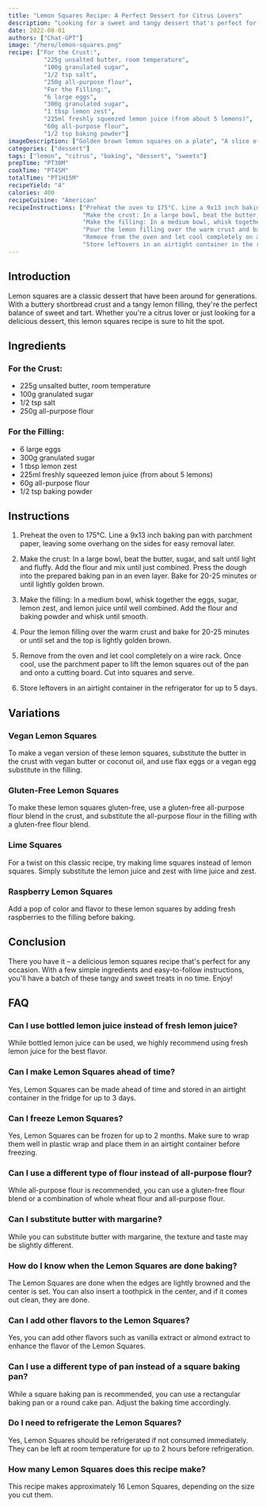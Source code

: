 ```yaml
---
title: "Lemon Squares Recipe: A Perfect Dessert for Citrus Lovers"
description: "Looking for a sweet and tangy dessert that's perfect for citrus lovers? Look no further than this delicious lemon squares recipe. With a buttery shortbread crust and a tangy lemon filling, these squares are sure to impress."
date: 2022-08-01
authors: ["Chat-GPT"]
image: "/hero/lemon-squares.png"
recipe: ["For the Crust:",
          "225g unsalted butter, room temperature",
          "100g granulated sugar",
          "1/2 tsp salt",
          "250g all-purpose flour",
          "For the Filling:",
          "6 large eggs",
          "300g granulated sugar",
          "1 tbsp lemon zest",
          "225ml freshly squeezed lemon juice (from about 5 lemons)",
          "60g all-purpose flour",
          "1/2 tsp baking powder"]
imageDescription: ["Golden brown lemon squares on a plate", "A slice of lemon on top of the squares", "A lemon and a juicer on a wooden cutting board", "Lemon slices and zest scattered around the plate"]
categories: ["dessert"]
tags: ["lemon", "citrus", "baking", "dessert", "sweets"]
prepTime: "PT30M"
cookTime: "PT45M"
totalTime: "PT1H15M"
recipeYield: "4"
calories: 400
recipeCuisine: "American"
recipeInstructions: ["Preheat the oven to 175°C. Line a 9x13 inch baking pan with parchment paper, leaving some overhang on the sides for easy removal later.",
                     "Make the crust: In a large bowl, beat the butter, sugar, and salt until light and fluffy. Add the flour and mix until just combined. Press the dough into the prepared baking pan in an even layer. Bake for 20-25 minutes or until lightly golden brown.",
                     "Make the filling: In a medium bowl, whisk together the eggs, sugar, lemon zest, and lemon juice until well combined. Add the flour and baking powder and whisk until smooth.",
                     "Pour the lemon filling over the warm crust and bake for 20-25 minutes or until set and the top is lightly golden brown.",
                     "Remove from the oven and let cool completely on a wire rack. Once cool, use the parchment paper to lift the lemon squares out of the pan and onto a cutting board. Cut into squares and serve.",
                     "Store leftovers in an airtight container in the refrigerator for up to 5 days."]
---
```


## Introduction
Lemon squares are a classic dessert that have been around for generations. With a buttery shortbread crust and a tangy lemon filling, they're the perfect balance of sweet and tart. Whether you're a citrus lover or just looking for a delicious dessert, this lemon squares recipe is sure to hit the spot.

## Ingredients
### For the Crust:
- 225g unsalted butter, room temperature
- 100g granulated sugar
- 1/2 tsp salt
- 250g all-purpose flour

### For the Filling:
- 6 large eggs
- 300g granulated sugar
- 1 tbsp lemon zest
- 225ml freshly squeezed lemon juice (from about 5 lemons)
- 60g all-purpose flour
- 1/2 tsp baking powder

## Instructions
1. Preheat the oven to 175°C. Line a 9x13 inch baking pan with parchment paper, leaving some overhang on the sides for easy removal later.

2. Make the crust: In a large bowl, beat the butter, sugar, and salt until light and fluffy. Add the flour and mix until just combined. Press the dough into the prepared baking pan in an even layer. Bake for 20-25 minutes or until lightly golden brown.

3. Make the filling: In a medium bowl, whisk together the eggs, sugar, lemon zest, and lemon juice until well combined. Add the flour and baking powder and whisk until smooth.

4. Pour the lemon filling over the warm crust and bake for 20-25 minutes or until set and the top is lightly golden brown.

5. Remove from the oven and let cool completely on a wire rack. Once cool, use the parchment paper to lift the lemon squares out of the pan and onto a cutting board. Cut into squares and serve.

6. Store leftovers in an airtight container in the refrigerator for up to 5 days.

## Variations
### Vegan Lemon Squares
To make a vegan version of these lemon squares, substitute the butter in the crust with vegan butter or coconut oil, and use flax eggs or a vegan egg substitute in the filling.

### Gluten-Free Lemon Squares
To make these lemon squares gluten-free, use a gluten-free all-purpose flour blend in the crust, and substitute the all-purpose flour in the filling with a gluten-free flour blend.

### Lime Squares
For a twist on this classic recipe, try making lime squares instead of lemon squares. Simply substitute the lemon juice and zest with lime juice and zest.

### Raspberry Lemon Squares
Add a pop of color and flavor to these lemon squares by adding fresh raspberries to the filling before baking.

## Conclusion
There you have it – a delicious lemon squares recipe that's perfect for any occasion. With a few simple ingredients and easy-to-follow instructions, you'll have a batch of these tangy and sweet treats in no time. Enjoy!

## FAQ

### Can I use bottled lemon juice instead of fresh lemon juice?

While bottled lemon juice can be used, we highly recommend using fresh lemon juice for the best flavor.

### Can I make Lemon Squares ahead of time?

Yes, Lemon Squares can be made ahead of time and stored in an airtight container in the fridge for up to 3 days.

### Can I freeze Lemon Squares?

Yes, Lemon Squares can be frozen for up to 2 months. Make sure to wrap them well in plastic wrap and place them in an airtight container before freezing.

### Can I use a different type of flour instead of all-purpose flour?

While all-purpose flour is recommended, you can use a gluten-free flour blend or a combination of whole wheat flour and all-purpose flour.

### Can I substitute butter with margarine?

While you can substitute butter with margarine, the texture and taste may be slightly different.

### How do I know when the Lemon Squares are done baking?

The Lemon Squares are done when the edges are lightly browned and the center is set. You can also insert a toothpick in the center, and if it comes out clean, they are done.

### Can I add other flavors to the Lemon Squares?

Yes, you can add other flavors such as vanilla extract or almond extract to enhance the flavor of the Lemon Squares.

### Can I use a different type of pan instead of a square baking pan?

While a square baking pan is recommended, you can use a rectangular baking pan or a round cake pan. Adjust the baking time accordingly.

### Do I need to refrigerate the Lemon Squares?

Yes, Lemon Squares should be refrigerated if not consumed immediately. They can be left at room temperature for up to 2 hours before refrigeration.

### How many Lemon Squares does this recipe make?

This recipe makes approximately 16 Lemon Squares, depending on the size you cut them.